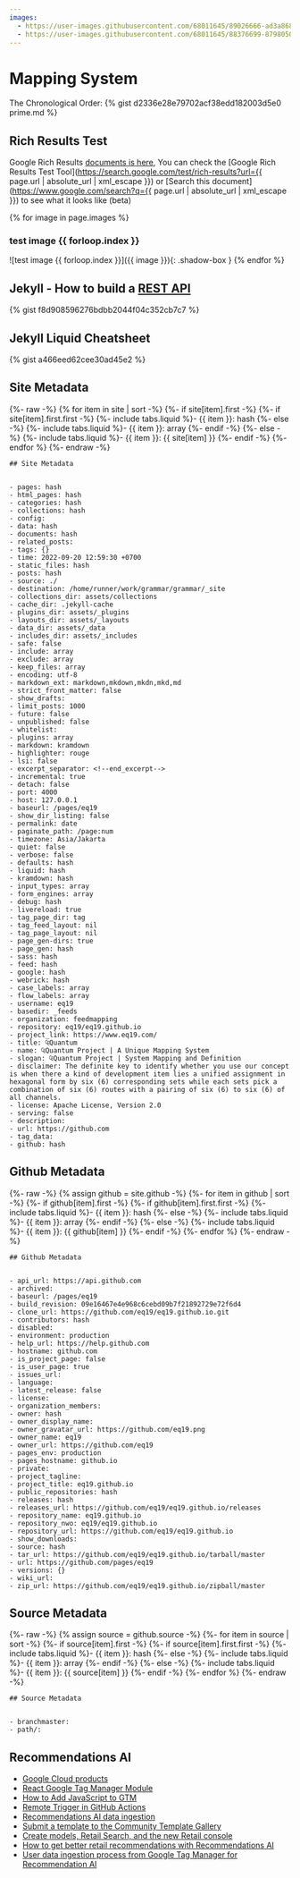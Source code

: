```yaml
---
images:
  - https://user-images.githubusercontent.com/68011645/89026666-ad3a8680-d35b-11ea-9f4b-d3fe26ae12ed.png
  - https://user-images.githubusercontent.com/68011645/88376699-87980500-cdd0-11ea-8900-7bab8c811bc9.png
---
```


# Mapping System
 
The Chronological Order:
{% gist d2336e28e79702acf38edd182003d5e0 prime.md %}

## Rich Results Test

Google Rich Results [documents is here](https://developers.google.com/search/reference/overview), You can check the [Google Rich Results Test Tool](https://search.google.com/test/rich-results?url={{ page.url | absolute_url | xml_escape }}) or [Search this document](https://www.google.com/search?q={{ page.url | absolute_url | xml_escape }}) to see what it looks like (beta)

{% for image in page.images %}
### test image {{ forloop.index }}
![test image {{ forloop.index }}]({{ image }}){: .shadow-box }
{% endfor %}

## Jekyll - How to build a [REST API](https://gist.github.com/MichaelCurrin/f8d908596276bdbb2044f04c352cb7c7)
{% gist f8d908596276bdbb2044f04c352cb7c7 %}

## Jekyll Liquid Cheatsheet
{% gist a466eed62cee30ad45e2 %}

## Site Metadata

{%- raw -%}
{% for item in site | sort -%}
	{%- if site[item].first -%}
		{%- if site[item].first.first -%}
			{%- include tabs.liquid %}- {{ item }}: hash
		{%- else -%}
			{%- include tabs.liquid %}- {{ item }}: array
		{%- endif -%}
	{%- else -%}
		{%- include tabs.liquid %}- {{ item }}: {{ site[item] }}
	{%- endif -%}
{%- endfor %}
{%- endraw -%}

```
## Site Metadata


- pages: hash
- html_pages: hash
- categories: hash
- collections: hash
- config: 
- data: hash
- documents: hash
- related_posts: 
- tags: {}
- time: 2022-09-20 12:59:30 +0700
- static_files: hash
- posts: hash
- source: ./
- destination: /home/runner/work/grammar/grammar/_site
- collections_dir: assets/collections
- cache_dir: .jekyll-cache
- plugins_dir: assets/_plugins
- layouts_dir: assets/_layouts
- data_dir: assets/_data
- includes_dir: assets/_includes
- safe: false
- include: array
- exclude: array
- keep_files: array
- encoding: utf-8
- markdown_ext: markdown,mkdown,mkdn,mkd,md
- strict_front_matter: false
- show_drafts: 
- limit_posts: 1000
- future: false
- unpublished: false
- whitelist: 
- plugins: array
- markdown: kramdown
- highlighter: rouge
- lsi: false
- excerpt_separator: <!--end_excerpt-->
- incremental: true
- detach: false
- port: 4000
- host: 127.0.0.1
- baseurl: /pages/eq19
- show_dir_listing: false
- permalink: date
- paginate_path: /page:num
- timezone: Asia/Jakarta
- quiet: false
- verbose: false
- defaults: hash
- liquid: hash
- kramdown: hash
- input_types: array
- form_engines: array
- debug: hash
- livereload: true
- tag_page_dir: tag
- tag_feed_layout: nil
- tag_page_layout: nil
- page_gen-dirs: true
- page_gen: hash
- sass: hash
- feed: hash
- google: hash
- webrick: hash
- case_labels: array
- flow_labels: array
- username: eq19
- basedir: _feeds
- organization: feedmapping
- repository: eq19/eq19.github.io
- project_link: https://www.eq19.com/
- title: ₠Quantum
- name: ₠Quantum Project | A Unique Mapping System
- slogan: ₠Quantum Project | System Mapping and Definition
- disclaimer: The definite key to identify whether you use our concept is when there a kind of development item lies a unified assignment in hexagonal form by six (6) corresponding sets while each sets pick a combination of six (6) routes with a pairing of six (6) to six (6) of all channels.
- license: Apache License, Version 2.0
- serving: false
- description: 
- url: https://github.com
- tag_data: 
- github: hash
```

## Github Metadata

{%- raw -%}
{% assign github = site.github -%}
{%- for item in github | sort -%}
	{%- if github[item].first -%}
		{%- if github[item].first.first -%}
			{%- include tabs.liquid %}- {{ item }}: hash
		{%- else -%}
			{%- include tabs.liquid %}- {{ item }}: array
		{%- endif -%}
	{%- else -%}
		{%- include tabs.liquid %}- {{ item }}: {{ github[item] }}
	{%- endif -%}
{%- endfor %}
{%- endraw -%}

```
## Github Metadata


- api_url: https://api.github.com
- archived: 
- baseurl: /pages/eq19
- build_revision: 09e16467e4e968c6cebd09b7f21892729e72f6d4
- clone_url: https://github.com/eq19/eq19.github.io.git
- contributors: hash
- disabled: 
- environment: production
- help_url: https://help.github.com
- hostname: github.com
- is_project_page: false
- is_user_page: true
- issues_url: 
- language: 
- latest_release: false
- license: 
- organization_members: 
- owner: hash
- owner_display_name: 
- owner_gravatar_url: https://github.com/eq19.png
- owner_name: eq19
- owner_url: https://github.com/eq19
- pages_env: production
- pages_hostname: github.io
- private: 
- project_tagline: 
- project_title: eq19.github.io
- public_repositories: hash
- releases: hash
- releases_url: https://github.com/eq19/eq19.github.io/releases
- repository_name: eq19.github.io
- repository_nwo: eq19/eq19.github.io
- repository_url: https://github.com/eq19/eq19.github.io
- show_downloads: 
- source: hash
- tar_url: https://github.com/eq19/eq19.github.io/tarball/master
- url: https://github.com/pages/eq19
- versions: {}
- wiki_url: 
- zip_url: https://github.com/eq19/eq19.github.io/zipball/master

```

## Source Metadata

{%- raw -%}
{% assign source = github.source -%}
{%- for item in source | sort -%}
	{%- if source[item].first -%}
		{%- if source[item].first.first -%}
			{%- include tabs.liquid %}- {{ item }}: hash
		{%- else -%}
			{%- include tabs.liquid %}- {{ item }}: array
		{%- endif -%}
	{%- else -%}
		{%- include tabs.liquid %}- {{ item }}: {{ source[item] }}
	{%- endif -%}
{%- endfor %}
{%- endraw -%}

```
## Source Metadata


- branchmaster: 
- path/: 
```

## Recommendations AI

- [Google Cloud products](https://cloud.google.com/products/#ai-and-machine-learning)
- [React Google Tag Manager Module](https://www.eq19.com/gtm/)
- [How to Add JavaScript to GTM](https://www.optizent.com/blog/how-to-add-javascript-to-google-tag-manager/)
- [Remote Trigger in GitHub Actions](https://www.provartesting.com/documentation/devops/continuous-integration/github-actions/remote-trigger-in-github-actions/)
- [Recommendations AI data ingestion](https://cloud.google.com/blog/topics/developers-practitioners/recommendations-ai-data-ingestion)
- [Submit a template to the Community Template Gallery](https://developers.google.com/tag-platform/tag-manager/templates/gallery)
- [Create models, Retail Search, and the new Retail console](https://cloud.google.com/retail/docs/create-models)
- [How to get better retail recommendations with Recommendations AI](https://cloud.google.com/blog/topics/developers-practitioners/how-get-better-retail-recommendations-recommendations-ai)
- [User data ingestion process from Google Tag Manager for Recommendation AI](https://stackoverflow.com/questions/65775858/user-data-ingestion-process-from-google-tag-manager-for-recommendation-ai-google)
